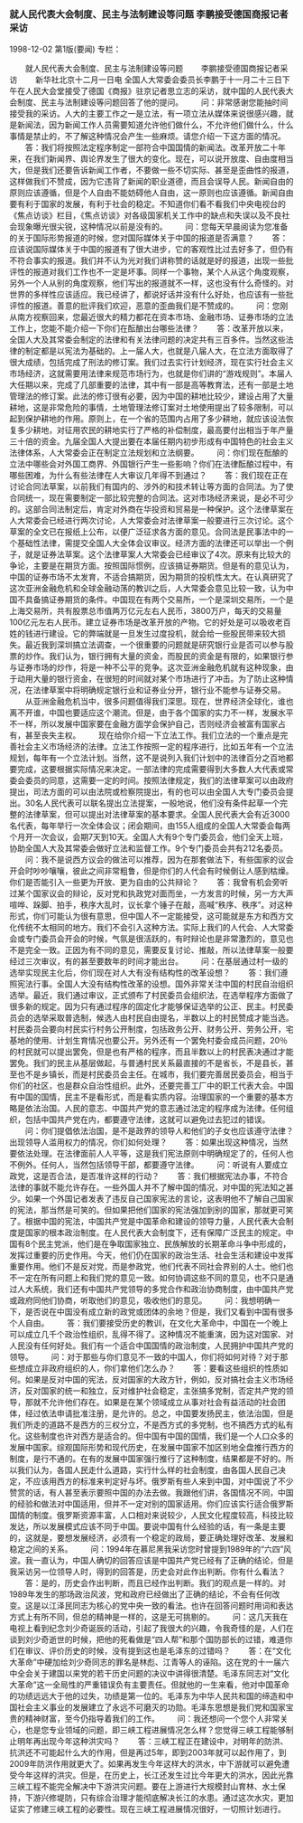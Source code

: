 ### 就人民代表大会制度、民主与法制建设等问题  李鹏接受德国商报记者采访

1998-12-02
第1版(要闻)
专栏：

　　就人民代表大会制度、民主与法制建设等问题
　　李鹏接受德国商报记者采访
　　新华社北京十二月一日电 全国人大常委会委员长李鹏于十一月二十三日下午在人民大会堂接受了德国《商报》驻京记者思立志的采访，就中国的人民代表大会制度、民主与法制建设等问题回答了他的提问。
　　问：非常感谢您能抽时间接受我的采访。人大的主要工作之一是立法，有一项立法从媒体来说很感兴趣，就是新闻法，因为新闻工作人员需要知道允许他们做什么，不允许他们做什么，什么事情是禁止的，不了解这种情况会产生一些麻烦。请您介绍一下这方面的情况。
　　答：我们将按照法定程序制定一部符合中国国情的新闻法。改革开放二十年来，在我们新闻界、舆论界发生了很大的变化。现在，可以说开放度、自由度相当大，但是我们还要告诉新闻工作者，不要做一些不切实际、甚至是歪曲性的报道，这样做我们不赞成，因为它违背了新闻的职业道德，而且会误导人民。新闻自由的原则应该遵循，但是个人自由不能妨碍他人自由，这一原则也应该遵循。新闻自由要有利于国家的发展，有利于社会的稳定。不知道你们看不看我们中央电视台的《焦点访谈》栏目，《焦点访谈》对各级国家机关工作中的缺点和失误以及不良社会现象曝光很尖锐，这种情况以前是没有的。
　　问：您每天早晨阅读为您准备的关于国际形势报道的时候，您对国际媒体关于中国的报道是否满意？
　　答：应该说国际媒体关于中国的报道有了很大进步，它的客观性比过去好多了，但仍有不符合事实的报道。我们并不认为光对我们讲称赞的话就是好的报道，出现一些批评性的报道对我们工作也不一定是坏事。同样一个事物，某个人从这个角度观察，另外一个人从别的角度观察，他们写出的报道就不一样，这也没有什么奇怪的。对世界的多样性应该适应。我已经讲了，都说好话并没有什么好处，也应该有一些批评性的报道。善意的批评我们欢迎，恶意的歪曲我们是不赞成的。
　　问：您刚从南方视察回来，您最近很大的精力都花在资本市场、金融市场、证券市场的立法工作上，您能不能介绍一下你们在酝酿出台哪些法律？
　　答：改革开放以来，全国人大及其常委会制定的法律和有关法律问题的决定共有三百多件。当然这些法律的制定都是以宪法为基础的。上一届人大，也就是八届人大，在立法方面取得了很大成绩，包括完成了刑法的修订案。我们过去实行计划经济，现在实行社会主义市场经济，这就需要用法律来规范市场行为，也就是你们讲的“游戏规则”。本届人大任期以来，完成了几部重要的法律，其中有一部是高等教育法，还有一部是土地管理法的修订案。此法的修订很有必要，因为中国的耕地比较少，建设占用了大量耕地，这是非常危险的事情，土地管理法修订案对土地使用提出了较多限制，可以起到保护耕地的作用。原则上，在一个省的范围内占用了多少耕地，就应该设法恢复多少耕地，对征用农民的耕地实行了严格的补偿制度，最高要付出相当于年产量三十倍的资金。九届全国人大提出要在本届任期内初步形成有中国特色的社会主义法律体系，人大常委会正在制定立法规划和立法纲要。
　　问：你们现在酝酿的立法中哪些会对外国工商界、外国银行产生一些影响？你们在法律酝酿过程中，有哪些困难，为什么有些法律在人大审议几年得不到通过？
　　答：我们现在正在讨论合同法草案，以前我们有国内的、涉外的和技术转让等方面的合同法。为了使合同统一，现在需要制定一部比较完整的合同法。这对市场经济来说，是必不可少的。这部合同法制定后，肯定对外商在华投资和贸易是一种保护。这个法律草案在人大常委会已经进行两次讨论，人大常委会对法律草案一般要进行三次讨论。这个草案的全文已在报纸上公布，以便广泛征求各方面的意见。合同法是民事法中的一个基础性法律，需提交全国人大全体会议审议。经济方面的法律还可以举出一个例子，就是证券法草案。这个法律草案人大常委会已经审议了4次。原来有比较大的争论，主要是在期货方面。按照国际惯例，应该搞证券期货。但是有的意见认为，中国的证券市场不太发育，不适合搞期货，因为期货的投机性太大。在认真研究了这次亚洲金融危机和全球金融动荡的教训之后，人大常委会意见比较一致，认为中国不具备搞证券期货的条件。中国现在有两个交易所，一个是深圳交易所，一个是上海交易所，共有股票总市值两万亿元左右人民币，3800万户，每天的交易量100亿元左右人民币。建立证券市场是改革开放的产物。它的好处是可以吸收老百姓的钱进行建设。它的弊端就是一旦发生过度投机，就会给一些股民带来较大损失。最近我到深圳搞立法调查，一个很重要的问题就是研究银行业是否可以参与股票的炒作。我们认为，银行拥有大量的资金，而股民的资金是有限的，如果银行参与证券市场的炒作，将是一种不公平的竞争。这次亚洲金融危机就有这种现象，由于动用大量的银行资金，在很短的时间就对某个市场进行了冲击。为了防止这种情况，在法律草案中将明确规定银行业和证券业分开，银行业不能参与证券交易。
　　从亚洲金融危机当中，很多问题值得我们深思。现在，世界经济全球化，谁也离不开谁，中国也要适应这个潮流。但是，由于各个国家的实力不一样，发展水平不一样，所以发展中国家要在金融方面学会保护自己，否则经济会被富有国家占有，甚至丧失主权。
　　现在给你介绍一下立法工作。我们立法的一个重点是完善社会主义市场经济的法律。立法工作按照一定的程序进行，比如五年有一个立法规划，每年有一个立法计划。当然，这不是说列入我们计划中的法律百分之百地都要完成，这要根据实际情况来决定。一部法律的完成需要得到大多数人大代表或常委会委员的同意，这需要一定的时间。按照法律规定，我们的法律草案可以由政府提出，司法方面的可以由法院或检察院提出，有的也可以由全国人大专门委员会提出。30名人民代表可以联名提出立法提案，一般地说，他们没有条件起草一个完整的法律草案，但可以提出对法律草案的基本要求。全国人民代表大会有近3000名代表，每年举行一次全体会议；闭会期间，由155人组成的全国人大常委会每两个月开一次会议，会期7天到10天。全国人大有9个专门委员会，他们全天上班，协助全国人大及其常委会做好立法和监督工作。9个专门委员会共有212名委员。
　　问：我不是说西方议会的做法可以推荐，因为在那套做法下，有些国家的议会开会时吵吵嚷嚷，彼此之间非常粗鲁，但是你们的人代会有时候倒让人感到枯燥。你们是否能引入一些更为开放、更为自由的公共辩论？
　　答：我曾有机会旁听过某个国家议会的辩论，反对党和执政党对面而坐，一方发言的时候，另一方大声喧哗、跺脚、拍手，秩序大乱时，议长拿个锤子在敲，高喊“秩序、秩序”。对这种形式，你们可能认为很有意思，但中国人不一定能接受，这可能就是东方和西方文化传统不太相同的地方。我们不会引入这种方法。实际上我们的人代会、人大常委会或专门委员会开会的时候，气氛是很活跃的，有时辩论也是非常激烈的，意见也不是完全一致。正因为有不同的意见，需要反复讨论、推敲，所以法律草案一般要经过三次审议，有的甚至要数年的时间才能出台。
　　问：在基层通过村一级的选举实现民主化后，你们现在对人大有没有结构性的改革设想？
　　答：我们遵照宪法行事。全国人大没有结构性改革的设想。国外非常关注中国的村民自治组织选举。最近，我们通过审议，正式颁布了村民委员会组织法，在选举程序方面做了很多新的规定。因为只有通过程序的固定化才能够保证选举的公正、民主。村民委员会的选举采取普选制，候选人由村民自由提名，半数以上的村民赞成才能当选。村民委员会要向村民实行村务公开制度，包括政务公开、财务公开、劳务公开，宅基地的使用、计划生育情况也要公开。另外还有一个罢免村委会成员问题，20％的村民就可以提出罢免，但是也有严格的程序，而且半数以上的村民表决通过才能罢免。我们的民主从基层做起，与普通村民关系最直接的不是省长，不是县长，甚至也不是乡镇长，而是村民委员会主任。在城市，我们要完善居民委员会，相当于你们的社区，也是群众自治性组织。此外，还要完善工厂中的职工代表大会。中国有中国的国情，民主不是看形式，而是看实质内容。治理国家的一个重要的基本方略是依法治国。人民的意志、中国共产党的意志通过法定的程序成为法律。任何组织，包括中国共产党在内，都要遵守法律，这就可以避免过去犯过的错误。
　　问：你们提倡依法治国，是不是政界的领导人和他们的子女也应该遵守法律？出现领导人滥用权力的情况，你们如何处理？
　　答：如果出现这种情况，当然要依法处理。在法律面前人人平等，这是我们宪法原则中明确规定了的，任何人也不例外。任何人，当然包括领导干部，都要遵守法律。
　　问：听说有人要成立政党，这是否合法，是否准许这样的行动？
　　答：我们根据宪法办事，不符合法律的事就不能允许存在。一些外国人并不了解中国的情况，对中国的宪法知之甚少。如果一个外国记者发表了违反自己国家宪法的言论，这表明他不了解自己国家的宪法，那当然是可笑的。但如果把他们国家的宪法强加到别的国家，那就更可笑了。根据中国的宪法，中国共产党是中国革命和建设的领导力量，人民代表大会制度是国家的根本政治制度。在人民代表大会制度下，还有保障广泛民主的规定。中国有8个民主党派，他们是在争取国家独立、民族解放的长期革命斗争中形成的，发挥过重要的历史作用。今天，他们仍在国家的政治生活、社会生活和建设中发挥重要作用。他们不是反对党，而是参政党，他们代表不同社会界别的人士。他们也不一定在所有问题上和我们党的意见一致。如何协调这些不同的意见，也不只是通过人大系统，我们还有中国共产党领导的多党合作和政治协商制度，由中国共产党或政府同他们协商，听取他们的意见，吸收他们的意见。
　　问：我想明确一下，是否说在中国没有成立新的政党或团体的余地？但是，我们又看到中国有很多个人自由。
　　答：我们要接受历史的教训，在文化大革命中，中国在一个晚上可以成立几千个政治性组织，乱得不得了。这种情况不能重演，因为这对国家、对人民没有任何好处。我们有一个适合中国国情的政治制度，人民拥护中国共产党的领导。
　　问：对于那些与你们意见不一致的中国人，你们将如何对待？对于那些想成立非政府组织的人，你们拿他们怎么办？
　　答：要看这些组织的性质如何。如果是反对中国的宪法，反对国家的大政方针，例如，反对搞社会主义市场经济，反对国家的统一和独立，反对维护社会稳定，主张搞多党制，否定共产党的领导，那就不允许他们存在。如果是在某个领域成立从事对社会有益活动的社会团体，经过依法申请批准注册，是允许的。总之，中国要发扬民主，依法治国，但是我们所走的道路不是西方的三权分立，不是西方式的多党制，也不搞西方式的私有化。这些制度也许对西方是适合的。但中国有中国的国情，我们是一个人口众多的发展中国家。综观国际形势和现代历史，在发展中国家不加区别地全盘推行西方的制度，是行不通的。在有的发展中国家强行推行了这种制度，结果都是不好的。所以我们认为，各国人民走什么道路，实行什么样的社会制度，由各国人民自己决定，不应该用西方的标准来判定好与坏。俄罗斯有些人来到中国，对中国说了不少赞赏的话，有人甚至表示要照中国的办法去做。我跟他们讲，各国情况不同，中国的经验和做法对中国适用，但并不一定对别的国家适用。你们应该实行适合俄罗斯国情的制度。俄罗斯资源丰富，人口相对来说较少，人民文化程度较高，科技比较发达，所以发展模式应该不同于中国。要说中国有什么经验的话，有一条是主要的，这就是，要想发展经济，必须有一个稳定的政局，要正确处理好改革、发展和稳定之间的关系。
　　问：1994年在慕尼黑我采访您时曾提到1989年的“六四”风波。我一直认为，中国人确切的回答应该是中国共产党已经有了正确的结论，但是我采访另一位领导人时，得到的回答是，历史会对此作出判断。你有什么看法？
　　答：是的，历史会作出判断，而且已经作出判断。我们的观点是一样的。对1989年发生的那场政治风波，党和政府已经做出了正确的结论，不会有任何改变。这是以江泽民同志为核心的党中央一致的看法。也许在回答问题时用词和表达方式上有所不同，但总的精神是一样的，这是无可挑剔的。
　　问：这几天我在电视上看到纪念刘少奇诞辰的活动，引起了我很大的兴趣，令我奇怪的是，人们在谈到刘少奇逝世的时候，把他的死看做是“四人帮”和那个国防部长的过错，难道你们在审议、评价历史的时候，没有提到这也是毛泽东的过错吗？
　　答：在“文化大革命”中硬加给刘少奇同志的罪名是林彪、江青等人的诬陷。这在党的十一届六中全会关于建国以来党的若干历史问题的决议中讲得很清楚。毛泽东同志对“文化大革命”这一全局性的严重错误负有主要责任。但就他的一生来看，他对中国革命的功绩远远大于他的过失，功绩是第一位的。毛泽东为中华人民共和国的缔造和中国社会主义事业的发展建立了永远不可磨灭的功勋。毛泽东思想是我们党和国家宝贵的精神财富，至今仍指导着我们的工作。
　　问：我还想问一个您个人非常关心，也是您专业领域的问题，即三峡工程进展情况怎么样？您觉得三峡工程能够制止明年再出现今年这种洪灾吗？
　　答：三峡工程正在建设中，对明年的防洪、抗洪还不可能起什么大的作用，但是再过5年，即到2003年就可以起作用了，到2009年防洪作用就更大了。如果再发生今年这样大的洪水，中下游就可以避免遭受今年这样的洪灾。但是，在历史上，长江还发生过比今年更大的洪水，因此光靠三峡工程不能完全解决中下游洪灾问题。要在上游进行大规模封山育林、水土保持，下游兴修堤防，只有综合治理才能彻底解决长江的水患。通过这次水灾，更加证实了修建三峡工程的必要性。现在三峡工程进展情况很好，一切照计划进行。
